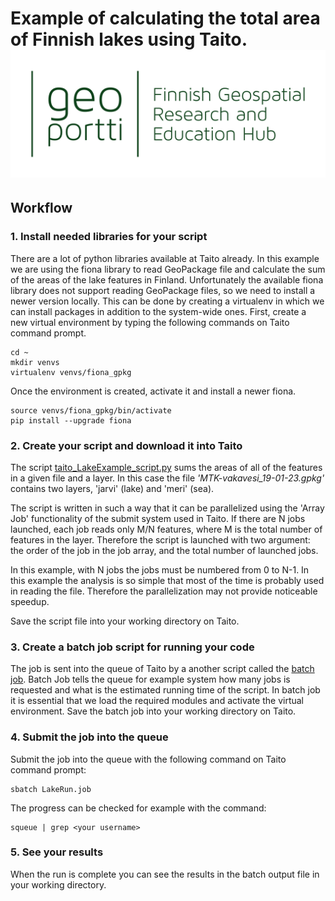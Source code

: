 # Example of calculating the total area of Finnish lakes using Taito. ![alt text](https://github.com/geoportti/example_taito_howto/blob/master/geoportti_logo_final%20(1).png) 

## Workflow
### 1. Install needed libraries for your script
There are a lot of python libraries available at Taito already. In this
example we are using the fiona library to read GeoPackage file and calculate
the sum of the areas of the lake features in Finland. 
Unfortunately the available fiona library does not support reading GeoPackage files, 
so we need to install a newer version locally.
This can be done by creating a virtualenv in which we can install packages in
addition to the system-wide ones. First, create a new virtual environment by typing 
the following commands on Taito command prompt.
```
cd ~
mkdir venvs
virtualenv venvs/fiona_gpkg
```
Once the environment is created, activate it and install a newer fiona.
```
source venvs/fiona_gpkg/bin/activate
pip install --upgrade fiona
```
### 2. Create your script and download it into Taito
The script [taito_LakeExample_script.py](https://github.com/geoportti/example_taito_howto/blob/master/taito_LakeExample_script.py)
sums the areas of all of the features in a given file and a layer. In this case the file *'MTK-vakavesi_19-01-23.gpkg'* contains two
layers, 'jarvi' (lake) and 'meri' (sea).

The script is written in such a way that it can be parallelized using the
'Array Job' functionality of the submit system used in Taito. If there are N
jobs launched, each job reads only M/N features, where M is the total number
of features in the layer. Therefore the script is launched with two argument:
the order of the job in the job array, and the total number of launched jobs.

In this example, with N jobs the jobs must be numbered from 0 to N-1.
In this example the analysis is so simple that most of the time is probably
used in reading the file. Therefore the parallelization may not provide
noticeable speedup.

Save the script file into your working directory on Taito.

### 3. Create a batch job script for running your code
The job is sent into the queue of Taito by a another script called the [batch job](https://github.com/geoportti/example_taito_howto/blob/master/LakeRun.job.txt).
Batch Job tells the queue for example system how many jobs is requested and what is the estimated running time of the script.
In batch job it is essential that we load the required modules and activate the virtual environment.
Save the batch job into your working directory on Taito.

### 4. Submit the job into the queue

Submit the job into the queue with the following command on Taito command prompt:
```
sbatch LakeRun.job
```
The progress can be checked for example with the command:
```
squeue | grep <your username>
```
### 5. See your results
When the run is complete you can see the results in the batch output file in your working directory.
